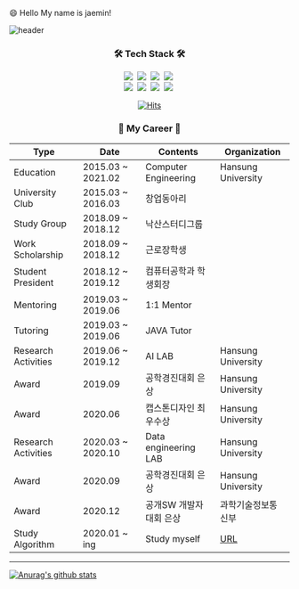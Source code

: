 😄 Hello My name is jaemin!

![header](https://capsule-render.vercel.app/api?type=slice&color=auto&height=150&section=header&text=YOONJAEMIN&fontSize=70&animation=twinkling)

<h3 align="center">🛠 Tech Stack 🛠</h3>

<p align="center"> 
  <img src="https://img.shields.io/badge/Java-007396?style=flat-square&logo=Java&logoColor=white"/></a>&nbsp 
  <img src="https://img.shields.io/badge/Python-3766AB?style=flat-square&logo=Python&logoColor=white"/></a>&nbsp 
  <img src="https://img.shields.io/badge/C-A8B9CC?style=flat-square&logo=C&logoColor=white"/></a>&nbsp 
  <img src="https://img.shields.io/badge/Javascript-ffb13b?style=flat-square&logo=javascript&logoColor=white"/></a>&nbsp 
  <br>
  <img src="https://img.shields.io/badge/Django-092E20?style=flat-square&logo=Django&logoColor=white"/></a>&nbsp 
  <img src="https://img.shields.io/badge/Mysql-E6B91E?style=flat-square&logo=MySql&logoColor=white"/></a>&nbsp 
  <img src="https://img.shields.io/badge/aws-333664?style=flat-square&logo=amazon-aws&logoColor=white"/></a>&nbsp
  <img src="https://img.shields.io/badge/css-1572B6?style=flat-square&logo=css3&logoColor=white"/></a>&nbsp 
</p>

<div align=center>

[![Hits](https://hits.seeyoufarm.com/api/count/incr/badge.svg?url=https%3A%2F%2Fgithub.com%2FJaeMinYooon&count_bg=%2379C83D&title_bg=%23555555&icon=&icon_color=%23E7E7E7&title=hits&edge_flat=false)](https://hits.seeyoufarm.com)

</div>


<h3 align="center">🌱 My Career 🌱</h3>           

Type | Date | Contents | Organization
------- | ------- | ------- | -------
 Education | 2015.03 ~ 2021.02 | Computer Engineering | Hansung University
 University Club | 2015.03 ~ 2016.03 | 창업동아리 | 
 Study Group | 2018.09 ~ 2018.12 | 낙산스터디그룹 | 
 Work Scholarship | 2018.09 ~ 2018.12 | 근로장학생 | 
 Student President | 2018.12 ~ 2019.12 | 컴퓨터공학과 학생회장 | 
 Mentoring | 2019.03 ~ 2019.06 | 1:1 Mentor | 
 Tutoring | 2019.03 ~ 2019.06 | JAVA Tutor | 
 Research Activities | 2019.06 ~ 2019.12 | AI LAB | Hansung University
 Award | 2019.09 | 공학경진대회 은상 | Hansung University
 Award | 2020.06 | 캡스톤디자인 최우수상 | Hansung University
 Research Activities | 2020.03 ~ 2020.10 | Data engineering LAB | Hansung University
 Award | 2020.09 | 공학경진대회 은상 | Hansung University
 Award | 2020.12 | 공개SW 개발자대회 은상 | 과학기술정보통신부
 Study Algorithm | 2020.01 ~ ing | Study myself | [URL](https://github.com/JaeMinYooon/algorithm)

-----

  [![Anurag's github stats](https://github-readme-stats.vercel.app/api?username=JaeMinYooon)](https://github.com/anuraghazra/github-readme-stats)



<!--
**JaeMinYooon/JaeMinYooon** is a ✨ _special_ ✨ repository because its `README.md` (this file) appears on your GitHub profile.

Here are some ideas to get you started:

- 🔭 I’m currently working on ...
- 🌱 I’m currently learning ...
- 👯 I’m looking to collaborate on ...
- 🤔 I’m looking for help with ...
- 💬 Ask me about ...
- 📫 How to reach me: ...
- 😄 Pronouns: ...
- ⚡ Fun fact: ...
-->
